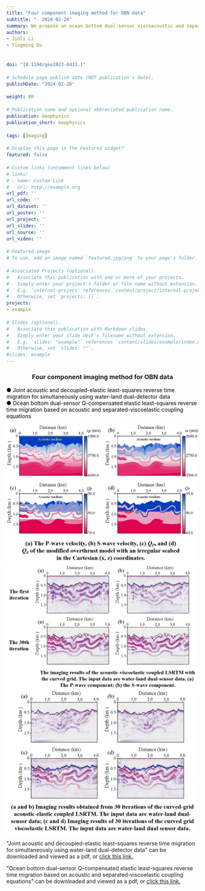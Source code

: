 ```yaml
---
title: "Four component imaging method for OBN data"
subtitle: "- 2024-02-26"
summary: We propose an ocean bottom dual-sensor viscoacoustic and separated-viscoelastic coupled Q-compensated least-squares reverse time migration (OBD-VSV-QLSRTM) in curvilinear coordinates. In this method, to solve the Q-compensated elastic inverse problem, we jointly use the recorded acoustic pressure and elastic multicomponent seismic data from the OBD observation system. 
authors:
- Jinli Li
- Yingming Qu


doi: "10.1190/geo2023-0433.1"

# Schedule page publish date (NOT publication's date).
publishDate: "2024-02-26"

weight: 80

# Publication name and optional abbreviated publication name.
publication: Geophysics
publication_short: Geophysics 

tags: [Imaging]

# Display this page in the Featured widget?
featured: false

# Custom links (uncomment lines below)
# links:
# - name: Custom Link
#   url: http://example.org
url_pdf: ''
url_code: ''
url_dataset: ''
url_poster: ''
url_project: ''
url_slides: ''
url_source: ''
url_video: ''

# Featured image
# To use, add an image named `featured.jpg/png` to your page's folder. 

# Associated Projects (optional).
#   Associate this publication with one or more of your projects.
#   Simply enter your project's folder or file name without extension.
#   E.g. `internal-project` references `content/project/internal-project/index.md`.
#   Otherwise, set `projects: []`.
projects:
- example

# Slides (optional).
#   Associate this publication with Markdown slides.
#   Simply enter your slide deck's filename without extension.
#   E.g. `slides: "example"` references `content/slides/example/index.md`.
#   Otherwise, set `slides: ""`.
#slides: example
---
```


### <center>Four component imaging method for OBN data<center>

 <font color=black> ● Joint acoustic and decoupled-elastic least-squares reverse time migration for simultaneously using water-land dual-detector data</font><br /> 
 <font color=black> ● Ocean bottom dual-sensor Q-compensated elastic least-squares reverse time migration based on acoustic and separated-viscoelastic coupling equations</font>

<div style="text-align: center;">
  <img src="./Four component imaging method for OBN data.assets/image1.png" alt="Image Alt Text" style="max-width: 100%; height: auto;">
</div>

<div style="text-align: center;">
  <img src="./Four component imaging method for OBN data.assets/image2.png" alt="Image Alt Text" style="max-width: 100%; height: auto;">
</div>

<div style="text-align: center;">
  <img src="./Four component imaging method for OBN data.assets/image3.png" alt="Image Alt Text" style="max-width: 100%; height: auto;">
</div>




"Joint acoustic and decoupled-elastic least-squares reverse time migration for simultaneously using water-land dual-detector data" can be downloaded and viewed as a pdf, or [click this link.](https://ieeexplore.ieee.org/document/10109715)

"Ocean bottom dual-sensor Q-compensated elastic least-squares reverse time migration based on acoustic and separated-viscoelastic coupling equations" can be downloaded and viewed as a pdf, or [click this link.](https://library.seg.org/doi/10.1190/geo2023-0433.1)
